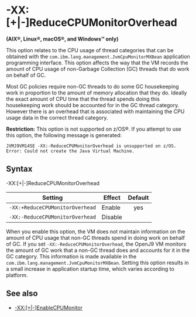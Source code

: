 <!--
* Copyright (c) 2017, 2020 IBM Corp. and others
*
* This program and the accompanying materials are made
* available under the terms of the Eclipse Public License 2.0
* which accompanies this distribution and is available at
* https://www.eclipse.org/legal/epl-2.0/ or the Apache
* License, Version 2.0 which accompanies this distribution and
* is available at https://www.apache.org/licenses/LICENSE-2.0.
*
* This Source Code may also be made available under the
* following Secondary Licenses when the conditions for such
* availability set forth in the Eclipse Public License, v. 2.0
* are satisfied: GNU General Public License, version 2 with
* the GNU Classpath Exception [1] and GNU General Public
* License, version 2 with the OpenJDK Assembly Exception [2].
*
* [1] https://www.gnu.org/software/classpath/license.html
* [2] http://openjdk.java.net/legal/assembly-exception.html
*
* SPDX-License-Identifier: EPL-2.0 OR Apache-2.0 OR GPL-2.0 WITH
* Classpath-exception-2.0 OR LicenseRef-GPL-2.0 WITH Assembly-exception
-->

# -XX:\[+|-\]ReduceCPUMonitorOverhead

**(AIX&reg;, Linux&reg;, macOS&reg;, and Windows&trade; only)**

This option relates to the CPU usage of thread categories that can be obtained with the `com.ibm.lang.management.JvmCpuMonitorMXBean` application programming interface. This option affects the way that the VM records the amount of CPU usage of non-Garbage Collection (GC) threads that do work on behalf of GC.

Most GC policies require non-GC threads to do some GC housekeeping work in proportion to the amount of memory allocation that they do. Ideally the exact amount of CPU time that the thread spends doing this housekeeping work should be accounted for in the GC thread category. However there is an overhead that is associated with maintaining the CPU usage data in the correct thread category.

<i class="fa fa-exclamation-triangle" aria-hidden="true"></i> **Restriction:** This option is not supported on z/OS&reg;. If you attempt to use this option, the following message is generated:

```
JVMJ9VM145E -XX:-ReduceCPUMonitorOverhead is unsupported on z/OS. Error: Could not create the Java Virtual Machine.
```

## Syntax

-XX:[+|-]ReduceCPUMonitorOverhead

| Setting                         | Effect  | Default                                                                            |
|---------------------------------|---------|:----------------------------------------------------------------------------------:|
| `-XX:+ReduceCPUMonitorOverhead` | Enable  | <i class="fa fa-check" aria-hidden="true"></i><span class="sr-only">yes</span> |
| `-XX:-ReduceCPUMonitorOverhead` | Disable |                                                                                    |


When you enable this option, the VM does not maintain information on the amount of CPU usage that non-GC threads spend in doing work on behalf of GC.
If you set `-XX:-ReduceCPUMonitorOverhead`, the OpenJ9 VM monitors the amount of GC work that a non-GC thread does and accounts for it in the GC category. This information is made available in the `com.ibm.lang.management.JvmCpuMonitorMXBean`. Setting this option results in a small increase in application startup time, which varies according to platform.

## See also

- [-XX:\[+|-\]EnableCPUMonitor](xxenablecpumonitor.md#xx/|-/enablecpumonitor "This option relates to the information about the CPU usage of thread categories that is available with the com.ibm.lang.management.JvmCpuMonitorMXBean application programming interface. CPU monitoring is enabled by default, and can be disabled by the command line option -XX:-EnableCPUMonitor. This option might not be supported in subsequent releases.")


<!-- ==== END OF TOPIC ==== xxreducecpumonitoroverhead.md ==== -->
